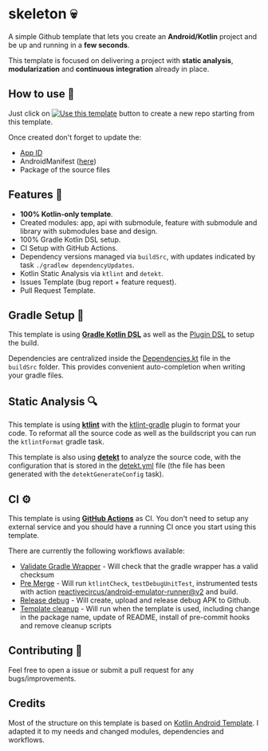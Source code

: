 # skeleton 💀

A simple Github template that lets you create an **Android/Kotlin** project and be up and running in a **few seconds**. 

This template is focused on delivering a project with **static analysis**, **modularization** and **continuous integration** already in place.

## How to use 👣

Just click on [![Use this template](https://img.shields.io/badge/-Use%20this%20template-brightgreen)](https://github.com/ninalofrese/skeleton/generate) button to create a new repo starting from this template.

Once created don't forget to update the:
- [App ID](buildSrc/src/main/java/Coordinates.kt)
- AndroidManifest ([here](app/src/main/AndroidManifest.xml))
- Package of the source files

## Features 🎨

- **100% Kotlin-only template**.
- Created modules: app, api with submodule, feature with submodule and library with submodules base and design.
- 100% Gradle Kotlin DSL setup.
- CI Setup with GitHub Actions.
- Dependency versions managed via `buildSrc`, with updates indicated by task `./gradlew dependencyUpdates`.
- Kotlin Static Analysis via `ktlint` and `detekt`.
- Issues Template (bug report + feature request).
- Pull Request Template.

## Gradle Setup 🐘

This template is using [**Gradle Kotlin DSL**](https://docs.gradle.org/current/userguide/kotlin_dsl.html) as well as the [Plugin DSL](https://docs.gradle.org/current/userguide/plugins.html#sec:plugins_block) to setup the build.

Dependencies are centralized inside the [Dependencies.kt](buildSrc/src/main/java/Dependencies.kt) file in the `buildSrc` folder. This provides convenient auto-completion when writing your gradle files.

## Static Analysis 🔍

This template is using [**ktlint**](https://github.com/pinterest/ktlint) with the [ktlint-gradle](https://github.com/jlleitschuh/ktlint-gradle) plugin to format your code. To reformat all the source code as well as the buildscript you can run the `ktlintFormat` gradle task.

This template is also using [**detekt**](https://github.com/detekt/detekt) to analyze the source code, with the configuration that is stored in the [detekt.yml](config/detekt/detekt.yml) file (the file has been generated with the `detektGenerateConfig` task).

## CI ⚙️

This template is using [**GitHub Actions**](https://github.com/ninalofrese/skeleton/actions) as CI. You don't need to setup any external service and you should have a running CI once you start using this template.

There are currently the following workflows available:
- [Validate Gradle Wrapper](.github/workflows/gradle-wrapper-validation.yml) - Will check that the gradle wrapper has a valid checksum
- [Pre Merge](.github/workflows/pre-merge.yaml) - Will run `ktlintCheck`, `testDebugUnitTest`, instrumented tests with action [reactivecircus/android-emulator-runner@v2](https://github.com/ReactiveCircus/android-emulator-runner) and build.
- [Release debug](.github/workflows/release-debug.yaml) - Will create, upload and release debug APK to Github.
- [Template cleanup](.github/workflows/cleanup.yaml) - Will run when the template is used, including change in the package name, update of README, install of pre-commit hooks and remove cleanup scripts

## Contributing 🤝

Feel free to open a issue or submit a pull request for any bugs/improvements.

## Credits

Most of the structure on this template is based on [Kotlin Android Template](https://github.com/cortinico/kotlin-android-template). I adapted it to my needs and changed modules, dependencies and workflows.
